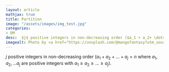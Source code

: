 ```yaml
---
layout: article
mathjax: true
title: Partition
image: "/assets/images/img_test.jpg"
categories:
- DM
desc:  $j$ positive integers in non-decreasing order ($a_1 + a_2+ \dots + a_j = n$ where $a_1, a_2, \dots a_j$ are positive integers with $a_1 \ge a_2 \ge \dots \ge a_j$). 
imagealt: Photo by <a href="https://unsplash.com/@mangofantasy?utm_source=unsplash&utm_medium=referral&utm_content=creditCopyText">Tim Johnson</a> on <a href="https://unsplash.com/s/photos/logic?utm_source=unsplash&utm_medium=referral&utm_content=creditCopyText">Unsplash</a>
---
```

 $j$ positive integers in non-decreasing order ($a_1 + a_2+ \dots + a_j = n$ where $a_1, a_2, \dots a_j$ are positive integers with $a_1 \ge a_2 \ge \dots \ge a_j$).